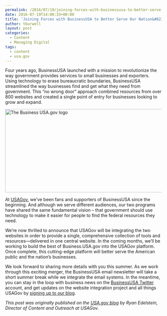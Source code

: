 ```yaml
---
permalink: /2016/07/19/joining-forces-with-businessusa-to-better-serve-our-nations-businesses/
date: 2016-07-19T14:00:33+00:00
title: 'Joining Forces with BusinessUSA to Better Serve Our Nation&#8217;s Businesses'
author: tburwell
layout: post
categories:
  - Content
  - Managing Digital
tags:
  - content
  - usa.gov
---
```


Four years ago, BusinessUSA launched with a mission to revolutionize the way government provides services to small businesses and exporters. Using technology to erase bureaucratic boundaries, BusinessUSA streamlined the way businesses find and get what they need from government. This “no wrong door” approach combined resources from over 800 websites and created a single point of entry for businesses looking to grow and expand.

<img class="aligncenter size-full wp-image-362881" src="https://s3.amazonaws.com/sitesusa/wp-content/uploads/sites/212/2016/07/600-x-267-BusinessUSAgov_logo.jpg" alt="The Business USA.gov logo" width="600" height="267" />

At [USAGov](http://usa.gov/explore), we’ve been fans and supporters of BusinessUSA since the beginning. And although we serve different audiences, our two programs have shared the same fundamental vision &#8211; that government should use technology to make it easier for people to find the federal resources they need.

We’re now thrilled to announce that USAGov will be integrating the two websites in order to provide a single, comprehensive collection of tools and resources—delivered in one central website. In the coming months, we’ll be working to build the best of Business.USA.gov into the USAGov platform. Once complete, this cutting-edge platform will better serve the American public and the nation’s businesses.

We look forward to sharing more details with you this summer. As we work through this exciting merger, the BusinessUSA email newsletter will take a short summer break while we integrate the email systems.  In the meantime, you can stay in the loop with business news on the [BusinessUSA Twitter](https://twitter.com/BizUSA/) account, and get updates on the website integration project and all things USAGov by [signing up to our blog](http://connect.usa.gov/blog-email-sign-up-page).

<div class="hdivider">
</div>

_This post was originally published on the [USA.gov blog](https://blog.usa.gov/) by Ryan Edelstein, Director of Content and Outreach at USAGov._